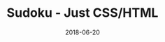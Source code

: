 ---
title: 'Sudoku - Just CSS/HTML'
description: 'Complete a sudoku puzzle without Javascript or server-side interaction.'
gametype: 'easy'
gameid: 96
date: 2018-06-20
tags: []
draft: false
type: 'games'
num19: [{'idx':1,'arr1':[1,2,3,4,5,6,7,8,9],'arr2':[1,2,3,4,5,6,7,8,9]},{'idx':2,'arr1':[1,2,3,4,5,6,7,8,9],'arr2':[1,2,3,4,5,6,7,8,9]},{'idx':3,'arr1':[1,2,3,4,5,6,7,8,9],'arr2':[1,2,3,4,5,6,7,8,9]},{'idx':4,'arr1':[1,2,3,4,5,6,7,8,9],'arr2':[1,2,3,4,5,6,7,8,9]},{'idx':5,'arr1':[1,2,3,4,5,6,7,8,9],'arr2':[1,2,3,4,5,6,7,8,9]},{'idx':6,'arr1':[1,2,3,4,5,6,7,8,9],'arr2':[1,2,3,4,5,6,7,8,9]},{'idx':7,'arr1':[1,2,3,4,5,6,7,8,9],'arr2':[1,2,3,4,5,6,7,8,9]},{'idx':8,'arr1':[1,2,3,4,5,6,7,8,9],'arr2':[1,2,3,4,5,6,7,8,9]},{'idx':9,'arr1':[1,2,3,4,5,6,7,8,9],'arr2':[1,2,3,4,5,6,7,8,9]}]
puzzle: [[0, 0, 7, 0, 6, 4, 0, 0, 0], [0, 0, 9, 5, 0, 1, 0, 0, 0], [0, 0, 1, 9, 0, 0, 6, 4, 7], [6, 4, 0, 0, 0, 0, 1, 5, 0], [9, 0, 0, 0, 0, 0, 0, 0, 6], [0, 3, 8, 0, 0, 0, 0, 7, 2], [8, 9, 3, 0, 0, 7, 5, 0, 0], [0, 0, 0, 1, 0, 6, 2, 0, 0], [0, 0, 0, 3, 5, 0, 7, 0, 0]]
layout: 'sudokucssstatic'
---